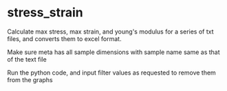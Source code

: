 # stress_strain
Calculate max stress, max strain, and young's modulus for a series of txt files, and converts them to excel format.

Make sure meta has all sample dimensions with sample name same as that of the text file

Run the python code, and input filter values as requested to remove them from the graphs
